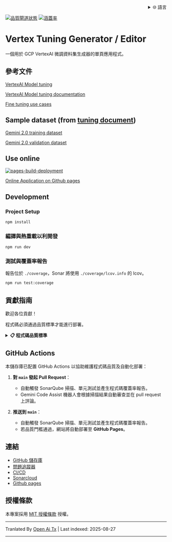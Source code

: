 
<div align="right">
  <details>
    <summary >🌐 語言</summary>
    <div>
      <div align="center">
        <a href="https://openaitx.github.io/view.html?user=luyiourwong&project=VertexTuningGenerator&lang=en">English</a>
        | <a href="https://openaitx.github.io/view.html?user=luyiourwong&project=VertexTuningGenerator&lang=zh-CN">簡體中文</a>
        | <a href="https://openaitx.github.io/view.html?user=luyiourwong&project=VertexTuningGenerator&lang=zh-TW">繁體中文</a>
        | <a href="https://openaitx.github.io/view.html?user=luyiourwong&project=VertexTuningGenerator&lang=ja">日本語</a>
        | <a href="https://openaitx.github.io/view.html?user=luyiourwong&project=VertexTuningGenerator&lang=ko">한국어</a>
        | <a href="https://openaitx.github.io/view.html?user=luyiourwong&project=VertexTuningGenerator&lang=hi">हिन्दी</a>
        | <a href="https://openaitx.github.io/view.html?user=luyiourwong&project=VertexTuningGenerator&lang=th">ไทย</a>
        | <a href="https://openaitx.github.io/view.html?user=luyiourwong&project=VertexTuningGenerator&lang=fr">Français</a>
        | <a href="https://openaitx.github.io/view.html?user=luyiourwong&project=VertexTuningGenerator&lang=de">Deutsch</a>
        | <a href="https://openaitx.github.io/view.html?user=luyiourwong&project=VertexTuningGenerator&lang=es">Español</a>
        | <a href="https://openaitx.github.io/view.html?user=luyiourwong&project=VertexTuningGenerator&lang=it">Italiano</a>
        | <a href="https://openaitx.github.io/view.html?user=luyiourwong&project=VertexTuningGenerator&lang=ru">Русский</a>
        | <a href="https://openaitx.github.io/view.html?user=luyiourwong&project=VertexTuningGenerator&lang=pt">Português</a>
        | <a href="https://openaitx.github.io/view.html?user=luyiourwong&project=VertexTuningGenerator&lang=nl">Nederlands</a>
        | <a href="https://openaitx.github.io/view.html?user=luyiourwong&project=VertexTuningGenerator&lang=pl">Polski</a>
        | <a href="https://openaitx.github.io/view.html?user=luyiourwong&project=VertexTuningGenerator&lang=ar">العربية</a>
        | <a href="https://openaitx.github.io/view.html?user=luyiourwong&project=VertexTuningGenerator&lang=fa">فارسی</a>
        | <a href="https://openaitx.github.io/view.html?user=luyiourwong&project=VertexTuningGenerator&lang=tr">Türkçe</a>
        | <a href="https://openaitx.github.io/view.html?user=luyiourwong&project=VertexTuningGenerator&lang=vi">Tiếng Việt</a>
        | <a href="https://openaitx.github.io/view.html?user=luyiourwong&project=VertexTuningGenerator&lang=id">Bahasa Indonesia</a>
        | <a href="https://openaitx.github.io/view.html?user=luyiourwong&project=VertexTuningGenerator&lang=as">অসমীয়া</
      </div>
    </div>
  </details>
</div>

[![品質閘道狀態](https://sonarcloud.io/api/project_badges/measure?project=luyiourwong_VertexTuningGenerator&metric=alert_status)](https://sonarcloud.io/summary/new_code?id=luyiourwong_VertexTuningGenerator)
[![涵蓋率](https://sonarcloud.io/api/project_badges/measure?project=luyiourwong_VertexTuningGenerator&metric=coverage)](https://sonarcloud.io/summary/new_code?id=luyiourwong_VertexTuningGenerator)

# Vertex Tuning Generator / Editor

一個用於 GCP VertexAI 微調資料集生成器的單頁應用程式。

## 參考文件

[VertexAI Model tuning](https://console.cloud.google.com/vertex-ai/studio/tuning)

[VertexAI Model tuning documentation](https://cloud.google.com/vertex-ai/generative-ai/docs/models/tune-models)

[Fine tuning use cases](https://cloud.google.com/transform/top-five-gen-ai-tuning-use-cases-gemini-hundreds-of-orgs)

## Sample dataset (from [tuning document](https://cloud.google.com/vertex-ai/generative-ai/docs/models/tune_gemini/text_tune#sample-datasets))

[Gemini 2.0 training dataset](https://storage.googleapis.com/cloud-samples-data/ai-platform/generative_ai/gemini-2_0/text/sft_train_data.jsonl)

[Gemini 2.0 validation dataset](https://storage.googleapis.com/cloud-samples-data/ai-platform/generative_ai/gemini-2_0/text/sft_validation_data.jsonl)

## Use online

[![pages-build-deployment](https://github.com/luyiourwong/VertexTuningGenerator/actions/workflows/pages/pages-build-deployment/badge.svg?branch=gh-pages)](https://github.com/luyiourwong/VertexTuningGenerator/actions/workflows/pages/pages-build-deployment)

[Online Application on Github pages](https://luyiourwong.github.io/VertexTuningGenerator/)

## Development

### Project Setup

```sh
npm install
```

### 編譯與熱重載以利開發

```sh
npm run dev
```

### 測試與覆蓋率報告
報告位於 `./coverage`，Sonar 將使用 `./coverage/lcov.info` 的 lcov。
```sh
npm run test:coverage
```

## 貢獻指南

歡迎各位貢獻！

程式碼必須通過品質標準才能進行部署。

<details>
<summary><strong>📋 程式碼品質標準</strong></summary>

所有的 pull request 在合併前必須通過 SonarQube 的以下品質門檻：

- 可靠性等級：A
- 安全性等級：A
- 可維護性等級：A
- 最低覆蓋率要求：80%
- 最大允許重複程式碼：3%

> 注意：你可以在 PR 檢查及 [SonarCloud](https://sonarcloud.io/project/pull_requests_list?id=luyiourwong_VertexTuningGenerator) 監控分析結果
</details>

## GitHub Actions

本儲存庫已配置 GitHub Actions 以協助維護程式碼品質及自動化部署：

1. **對 `main` 發起 Pull Request**：
    - 自動觸發 SonarQube 掃描、單元測試並產生程式碼覆蓋率報告。
    - Gemini Code Assist 機器人會根據掃描結果自動審查並在 pull request 上評論。

2. **推送到 `main`**：
    - 自動觸發 SonarQube 掃描、單元測試並產生程式碼覆蓋率報告。
    - 若品質門檻通過，網站將自動部署至 **GitHub Pages**。

## 連結

- [GitHub 儲存庫](https://github.com/luyiourwong/VertexTuningGenerator)
- [問題追蹤器](https://github.com/luyiourwong/VertexTuningGenerator/issues)
- [CI/CD](https://github.com/luyiourwong/VertexTuningGenerator/actions)
- [Sonarcloud](https://sonarcloud.io/project/overview?id=luyiourwong_VertexTuningGenerator)
- [Github pages](https://luyiourwong.github.io/VertexTuningGenerator/)

## 授權條款

本專案採用 [MIT 授權條款](LICENSE) 授權。


---

Tranlated By [Open Ai Tx](https://github.com/OpenAiTx/OpenAiTx) | Last indexed: 2025-08-27

---